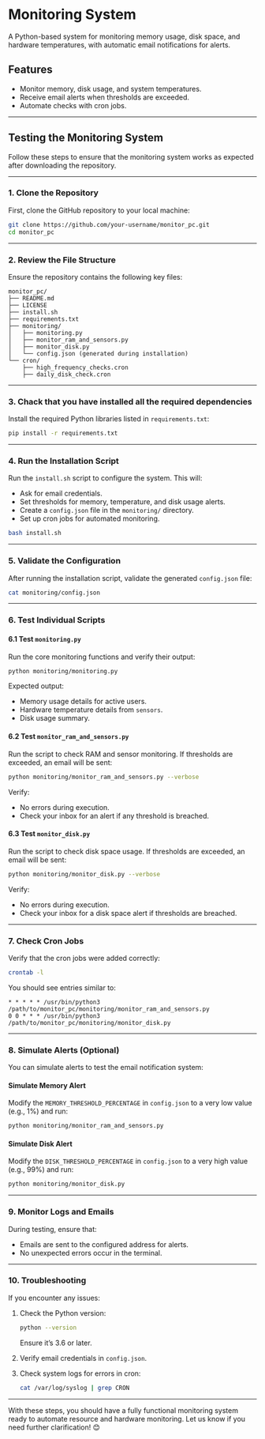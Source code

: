 # Monitoring System

A Python-based system for monitoring memory usage, disk space, and hardware temperatures, with automatic email notifications for alerts.

## Features
- Monitor memory, disk usage, and system temperatures.
- Receive email alerts when thresholds are exceeded.
- Automate checks with cron jobs.

---

## Testing the Monitoring System

Follow these steps to ensure that the monitoring system works as expected after downloading the repository.

---

### 1. Clone the Repository

First, clone the GitHub repository to your local machine:

```bash
git clone https://github.com/your-username/monitor_pc.git
cd monitor_pc
```

---

### 2. Review the File Structure

Ensure the repository contains the following key files:

```plaintext
monitor_pc/
├── README.md
├── LICENSE
├── install.sh
├── requirements.txt
├── monitoring/
│   ├── monitoring.py
│   ├── monitor_ram_and_sensors.py
│   ├── monitor_disk.py
│   └── config.json (generated during installation)
└── cron/
    ├── high_frequency_checks.cron
    ├── daily_disk_check.cron
```

---

### 3. Chack that you have installed all the required dependencies

Install the required Python libraries listed in `requirements.txt`:

```bash
pip install -r requirements.txt
```

---

### 4. Run the Installation Script

Run the `install.sh` script to configure the system. This will:
- Ask for email credentials.
- Set thresholds for memory, temperature, and disk usage alerts.
- Create a `config.json` file in the `monitoring/` directory.
- Set up cron jobs for automated monitoring.

```bash
bash install.sh
```

---

### 5. Validate the Configuration

After running the installation script, validate the generated `config.json` file:

```bash
cat monitoring/config.json
```

---

### 6. Test Individual Scripts

#### **6.1 Test `monitoring.py`**
Run the core monitoring functions and verify their output:

```bash
python monitoring/monitoring.py
```

Expected output:
- Memory usage details for active users.
- Hardware temperature details from `sensors`.
- Disk usage summary.

#### **6.2 Test `monitor_ram_and_sensors.py`**
Run the script to check RAM and sensor monitoring. If thresholds are exceeded, an email will be sent:

```bash
python monitoring/monitor_ram_and_sensors.py --verbose
```

Verify:
- No errors during execution.
- Check your inbox for an alert if any threshold is breached.

#### **6.3 Test `monitor_disk.py`**
Run the script to check disk space usage. If thresholds are exceeded, an email will be sent:

```bash
python monitoring/monitor_disk.py --verbose
```

Verify:
- No errors during execution.
- Check your inbox for a disk space alert if thresholds are breached.

---

### 7. Check Cron Jobs

Verify that the cron jobs were added correctly:

```bash
crontab -l
```

You should see entries similar to:

```plaintext
* * * * * /usr/bin/python3 /path/to/monitor_pc/monitoring/monitor_ram_and_sensors.py
0 0 * * * /usr/bin/python3 /path/to/monitor_pc/monitoring/monitor_disk.py
```

---

### 8. Simulate Alerts (Optional)

You can simulate alerts to test the email notification system:

#### **Simulate Memory Alert**
Modify the `MEMORY_THRESHOLD_PERCENTAGE` in `config.json` to a very low value (e.g., 1%) and run:

```bash
python monitoring/monitor_ram_and_sensors.py
```

#### **Simulate Disk Alert**
Modify the `DISK_THRESHOLD_PERCENTAGE` in `config.json` to a very high value (e.g., 99%) and run:

```bash
python monitoring/monitor_disk.py
```

---

### 9. Monitor Logs and Emails

During testing, ensure that:
- Emails are sent to the configured address for alerts.
- No unexpected errors occur in the terminal.

---

### 10. Troubleshooting

If you encounter any issues:
1. Check the Python version:
   ```bash
   python --version
   ```
   Ensure it’s 3.6 or later.

2. Verify email credentials in `config.json`.
3. Check system logs for errors in cron:
   ```bash
   cat /var/log/syslog | grep CRON
   ```

---

With these steps, you should have a fully functional monitoring system ready to automate resource and hardware monitoring. Let us know if you need further clarification! 😊

